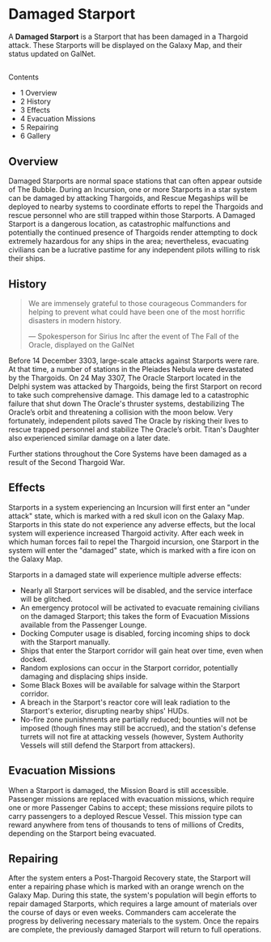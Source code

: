 # Damaged Starport
A **Damaged Starport** is a Starport that has been damaged in a Thargoid attack. These Starports will be displayed on the Galaxy Map, and their status updated on GalNet. 

## 

Contents

- 1 Overview
- 2 History
- 3 Effects
- 4 Evacuation Missions
- 5 Repairing
- 6 Gallery

## Overview

Damaged Starports are normal space stations that can often appear outside of The Bubble. During an Incursion, one or more Starports in a star system can be damaged by attacking Thargoids, and Rescue Megaships will be deployed to nearby systems to coordinate efforts to repel the Thargoids and rescue personnel who are still trapped within those Starports. A Damaged Starport is a dangerous location, as catastrophic malfunctions and potentially the continued presence of Thargoids render attempting to dock extremely hazardous for any ships in the area; nevertheless, evacuating civilians can be a lucrative pastime for any independent pilots willing to risk their ships.

## History

> 
> 
> We are immensely grateful to those courageous Commanders for helping to prevent what could have been one of the most horrific disasters in modern history.
> 
> 
> — Spokesperson for Sirius Inc after the event of The Fall of the Oracle, displayed on the GalNet
> 

Before 14 December 3303, large-scale attacks against Starports were rare. At that time, a number of stations in the Pleiades Nebula were devastated by the Thargoids. On 24 May 3307, The Oracle Starport located in the Delphi system was attacked by Thargoids, being the first Starport on record to take such comprehensive damage. This damage led to a catastrophic failure that shut down The Oracle's thruster systems, destabilizing The Oracle’s orbit and threatening a collision with the moon below. Very fortunately, independent pilots saved The Oracle by risking their lives to rescue trapped personnel and stabilize The Oracle’s orbit. Titan's Daughter also experienced similar damage on a later date.

Further stations throughout the Core Systems have been damaged as a result of the Second Thargoid War.

## Effects

Starports in a system experiencing an Incursion will first enter an "under attack" state, which is marked with a red skull icon on the Galaxy Map. Starports in this state do not experience any adverse effects, but the local system will experience increased Thargoid activity. After each week in which human forces fail to repel the Thargoid incursion, one Starport in the system will enter the "damaged" state, which is marked with a fire icon on the Galaxy Map.

Starports in a damaged state will experience multiple adverse effects:

- Nearly all Starport services will be disabled, and the service interface will be glitched.
- An emergency protocol will be activated to evacuate remaining civilians on the damaged Starport; this takes the form of Evacuation Missions available from the Passenger Lounge.
- Docking Computer usage is disabled, forcing incoming ships to dock with the Starport manually.
- Ships that enter the Starport corridor will gain heat over time, even when docked.
- Random explosions can occur in the Starport corridor, potentially damaging and displacing ships inside.
- Some Black Boxes will be available for salvage within the Starport corridor.
- A breach in the Starport's reactor core will leak radiation to the Starport's exterior, disrupting nearby ships' HUDs.
- No-fire zone punishments are partially reduced; bounties will not be imposed (though fines may still be accrued), and the station's defense turrets will not fire at attacking vessels (however, System Authority Vessels will still defend the Starport from attackers).

## Evacuation Missions

When a Starport is damaged, the Mission Board is still accessible. Passenger missions are replaced with evacuation missions, which require one or more Passenger Cabins to accept; these missions require pilots to carry passengers to a deployed Rescue Vessel. This mission type can reward anywhere from tens of thousands to tens of millions of Credits, depending on the Starport being evacuated. 

## Repairing

After the system enters a Post-Thargoid Recovery state, the Starport will enter a repairing phase which is marked with an orange wrench on the Galaxy Map. During this state, the system's population will begin efforts to repair damaged Starports, which requires a large amount of materials over the course of days or even weeks. Commanders cam accelerate the progress by delivering necessary materials to the system. Once the repairs are complete, the previously damaged Starport will return to full operations.